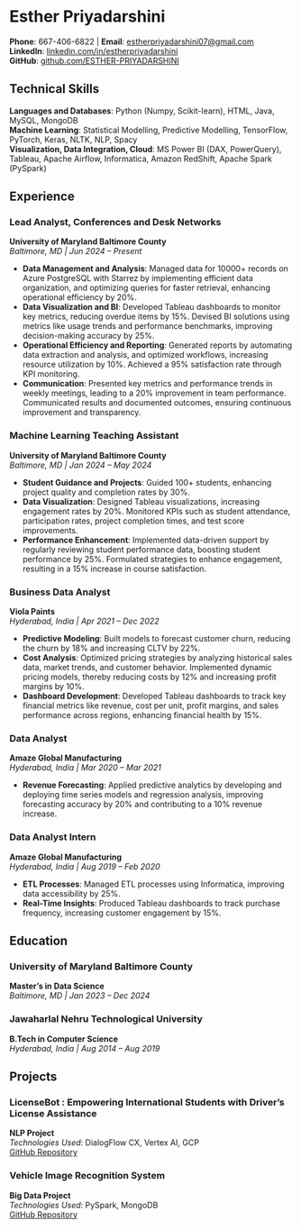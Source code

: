 # Esther Priyadarshini

**Phone**: 667-406-6822 | **Email**: [estherpriyadarshini07@gmail.com](mailto:estherpriyadarshini07@gmail.com)  
**LinkedIn**: [linkedin.com/in/estherpriyadarshini](https://linkedin.com/in/estherpriyadarshini)  
**GitHub**: [github.com/ESTHER-PRIYADARSHINI](https://github.com/ESTHER-PRIYADARSHINI)

## Technical Skills

**Languages and Databases**: Python (Numpy, Scikit-learn), HTML, Java, MySQL, MongoDB  
**Machine Learning**: Statistical Modelling, Predictive Modelling, TensorFlow, PyTorch, Keras, NLTK, NLP, Spacy  
**Visualization, Data Integration, Cloud**: MS Power BI (DAX, PowerQuery), Tableau, Apache Airflow, Informatica, Amazon RedShift, Apache Spark (PySpark)

## Experience

### Lead Analyst, Conferences and Desk Networks
**University of Maryland Baltimore County**  
_Baltimore, MD | Jun 2024 – Present_

- **Data Management and Analysis**: Managed data for 10000+ records on Azure PostgreSQL with Starrez by implementing efficient data organization, and optimizing queries for faster retrieval, enhancing operational efficiency by 20%.
- **Data Visualization and BI**: Developed Tableau dashboards to monitor key metrics, reducing overdue items by 15%. Devised BI solutions using metrics like usage trends and performance benchmarks, improving decision-making accuracy by 25%.
- **Operational Efficiency and Reporting**: Generated reports by automating data extraction and analysis, and optimized workflows, increasing resource utilization by 10%. Achieved a 95% satisfaction rate through KPI monitoring.
- **Communication**: Presented key metrics and performance trends in weekly meetings, leading to a 20% improvement in team performance. Communicated results and documented outcomes, ensuring continuous improvement and transparency.

### Machine Learning Teaching Assistant
**University of Maryland Baltimore County**  
_Baltimore, MD | Jan 2024 – May 2024_

- **Student Guidance and Projects**: Guided 100+ students, enhancing project quality and completion rates by 30%.
- **Data Visualization**: Designed Tableau visualizations, increasing engagement rates by 20%. Monitored KPIs such as student attendance, participation rates, project completion times, and test score improvements.
- **Performance Enhancement**: Implemented data-driven support by regularly reviewing student performance data, boosting student performance by 25%. Formulated strategies to enhance engagement, resulting in a 15% increase in course satisfaction.

### Business Data Analyst
**Viola Paints**  
_Hyderabad, India | Apr 2021 – Dec 2022_

- **Predictive Modeling**: Built models to forecast customer churn, reducing the churn by 18% and increasing CLTV by 22%.
- **Cost Analysis**: Optimized pricing strategies by analyzing historical sales data, market trends, and customer behavior. Implemented dynamic pricing models, thereby reducing costs by 12% and increasing profit margins by 10%.
- **Dashboard Development**: Developed Tableau dashboards to track key financial metrics like revenue, cost per unit, profit margins, and sales performance across regions, enhancing financial health by 15%.

### Data Analyst
**Amaze Global Manufacturing**  
_Hyderabad, India | Mar 2020 – Mar 2021_

- **Revenue Forecasting**: Applied predictive analytics by developing and deploying time series models and regression analysis, improving forecasting accuracy by 20% and contributing to a 10% revenue increase.

### Data Analyst Intern
**Amaze Global Manufacturing**  
_Hyderabad, India | Aug 2019 – Feb 2020_

- **ETL Processes**: Managed ETL processes using Informatica, improving data accessibility by 25%.
- **Real-Time Insights**: Produced Tableau dashboards to track purchase frequency, increasing customer engagement by 15%.

## Education

### University of Maryland Baltimore County  
**Master’s in Data Science**  
_Baltimore, MD | Jan 2023 – Dec 2024_

### Jawaharlal Nehru Technological University  
**B.Tech in Computer Science**  
_Hyderabad, India | Aug 2014 – Aug 2019_

## Projects

### LicenseBot : Empowering International Students with Driver’s License Assistance
**NLP Project**  
_Technologies Used_: DialogFlow CX, Vertex AI, GCP  
[GitHub Repository](https://github.com/ESTHER-PRIYADARSHINI/LicenseBot)

### Vehicle Image Recognition System
**Big Data Project**  
_Technologies Used_: PySpark, MongoDB  
[GitHub Repository](https://github.com/ESTHER-PRIYADARSHINI/Vehicle-Recognition-System)


